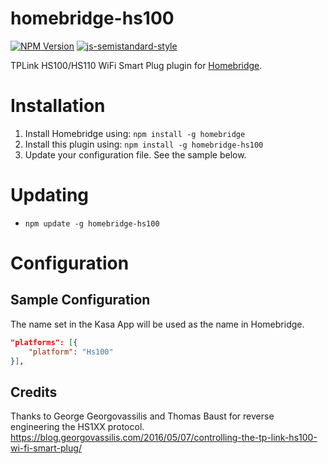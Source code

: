 # homebridge-hs100
[![NPM Version](https://img.shields.io/npm/v/homebridge-hs100.svg)](https://www.npmjs.com/package/homebridge-hs100)
[![js-semistandard-style](https://img.shields.io/badge/code%20style-semistandard-brightgreen.svg?style=flat-square)](https://github.com/Flet/semistandard)

TPLink HS100/HS110 WiFi Smart Plug plugin for [Homebridge](https://github.com/nfarina/homebridge).

# Installation

1. Install Homebridge using: `npm install -g homebridge`
2. Install this plugin using: `npm install -g homebridge-hs100`
3. Update your configuration file. See the sample below.

# Updating

- `npm update -g homebridge-hs100`

# Configuration

## Sample Configuration

The name set in the Kasa App will be used as the name in Homebridge.
```json
"platforms": [{
    "platform": "Hs100"
}],
```

## Credits
Thanks to George Georgovassilis and Thomas Baust for reverse engineering the HS1XX protocol.
https://blog.georgovassilis.com/2016/05/07/controlling-the-tp-link-hs100-wi-fi-smart-plug/
